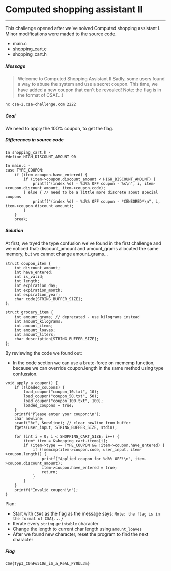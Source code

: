 # Computed shopping assistant II

---

This challenge opened after we've solved Computed shopping assistant I.
Minor modifications were maded to the source code.

- main.c
- shopping_cart.c
- shopping_cart.h

##### Message

> Welcome to Computed Shopping Assistant II
> Sadly, some users found a way to abuse the system and use a secret coupon.
> This time, we have added a new coupon that can't be revealed!
> Note: the flag is in the format of CSA{...}

```
nc csa-2.csa-challenge.com 2222
```

##### Goal

We need to apply the 100% coupon, to get the flag.

##### Differences in source code

```
In shopping_cart.h -
#define HIGH_DISCOUNT_AMOUNT 90

In main.c -
case TYPE_COUPON:
	if (item->coupon.have_entered) {
		if (item->coupon.discount_amount < HIGH_DISCOUNT_AMOUNT) {
			printf("(index %d) - %d%% OFF coupon - %s\n", i, item->coupon.discount_amount, item->coupon.code);
		} else { // need to be a little more discrete about special coupons
			printf("(index %d) - %d%% OFF coupon - *CENSORED*\n", i, item->coupon.discount_amount);
		}
	}
	break;

```

##### Solution

At first, we tryed the type confusion we've found in the first challenge and we noticed that: discount_amount and amount_grams allocated the same memory, but we cannot change amount_grams...

```
struct coupon_item {
	int discount_amount;
	int have_entered;
	int is_valid;
	int length;
	int expiration_day;
	int expiration_month;
	int expiration_year;
	char code[STRING_BUFFER_SIZE];
};

struct grocery_item {
	int amount_grams; // deprecated - use kilograms instead
	int amount_kilograms;
	int amount_items;
	int amount_loaves;
	int amount_liters;
	char description[STRING_BUFFER_SIZE];
};
```

By reviewing the code we found out:

- In the code section we can use a brute-force on memcmp function, because we can override coupon.length in the same method using type confussion.

```
void apply_a_coupon() {
	if (!loaded_coupons) {
		load_coupon("coupon_10.txt", 10);
		load_coupon("coupon_50.txt", 50);
		load_coupon("coupon_100.txt", 100);
		loaded_coupons = true;
	}
	printf("Please enter your coupon:\n");
	char newline;
	scanf("%c", &newline); // clear newline from buffer
	fgets(user_input, STRING_BUFFER_SIZE, stdin);

	for (int i = 0; i < SHOPPING_CART_SIZE; i++) {
		item* item = &shopping_cart.items[i];
		if (item->type == TYPE_COUPON && !item->coupon.have_entered) {
			if (!memcmp(item->coupon.code, user_input, item->coupon.length)) {
				printf("Applied coupon for %d%% OFF!\n", item->coupon.discount_amount);
				item->coupon.have_entered = true;
				return;
			}
		}
	}
	printf("Invalid coupon!\n");
}
```

Plan:

- Start with `CSA{` as the flag as the message says:
  `Note: the flag is in the format of CSA{...}`
- Iterate every `string.printable` character
- Change the length to current char length using `amount_loaves`
- After we found new character, reset the program to find the next character

##### Flag

```
CSA{Typ3_C0nFu510n_iS_a_ReAL_Pr0bL3m}
```
